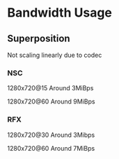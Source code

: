 # Bandwidth Usage

## Superposition

Not scaling linearly due to codec

### NSC

1280x720@15 Around 3MiBps

1280x720@60 Around 9MiBps


### RFX 

1280x720@30 Around 3Mibps

1280x720@60 Around 7MiBps
